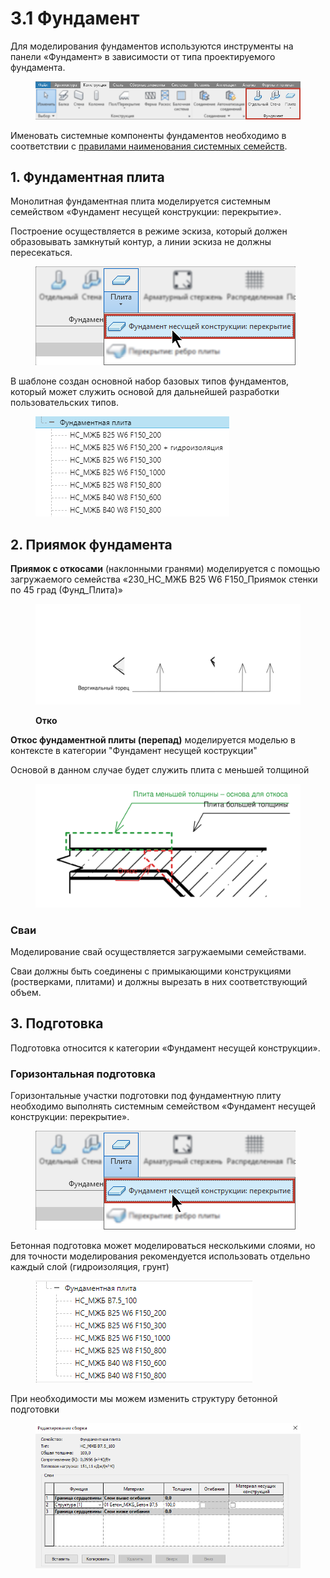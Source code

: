 # 3.1 Фундамент

Для моделирования фундаментов используются инструменты на панели «Фундамент» в зависимости от типа проектируемого фундамента.

<figure><img src="../../.gitbook/assets/Фундамент 1.png" alt=""><figcaption></figcaption></figure>

Именовать системные компоненты фундаментов необходимо в соответствии с [правилами наименования системных семейств](../../reglament-bim/interactive-blocks.md).

## 1. **Фундаментная плита**

Монолитная фундаментная плита моделируется системным семейством «Фундамент несущей конструкции: перекрытие».

Построение осуществляется в режиме эскиза, который должен образовывать замкнутый контур, а линии эскиза не должны пересекаться.

<figure><img src="../../.gitbook/assets/Фундамент 2.png" alt=""><figcaption></figcaption></figure>

В шаблоне создан основной набор базовых типов фундаментов, который может служить основой для дальнейшей разработки пользовательских типов.

<figure><img src="../../.gitbook/assets/Фундамент 3.png" alt=""><figcaption></figcaption></figure>



## **2. Приямок фундамента**

**Приямок с откосами** (наклонными гранями) моделируется с помощью загружаемого семейства «230\_НС\_МЖБ В25 W6 F150\_Приямок стенки по 45 град (Фунд\_Плита)»

<figure><img src="../../.gitbook/assets/Фундамент 4.svg" alt=""><figcaption><p><strong>Отко</strong></p></figcaption></figure>

**Откос фундаментной плиты (перепад)** моделируется моделью в контексте в категории "Фундамент несущей кострукции"

Основой в данном случае будет служить плита с меньшей толщиной

<figure><img src="../../.gitbook/assets/file.excalidraw.svg" alt=""><figcaption></figcaption></figure>

### **Сваи**

Моделирование свай осуществляется загружаемыми семействами.

Сваи должны быть соединены с примыкающими конструкциями (ростверками, плитами) и должны вырезать в них соответствующий объем.



## 3. **Подготовка**

Подготовка относится к категории «Фундамент несущей конструкции».

### Горизонтальная подготовка

Горизонтальные участки подготовки под фундаментную плиту необходимо выполнять системным семейством «Фундамент несущей конструкции: перекрытие».

<figure><img src="../../.gitbook/assets/Фундамент 2.png" alt=""><figcaption></figcaption></figure>

Бетонная подготовка может моделироваться несколькими слоями, но для точности моделирования рекомендуется использовать отдельно каждый слой (гидроизоляция, грунт)

<figure><img src="../../.gitbook/assets/2025-06-10_14-10-17.png" alt=""><figcaption></figcaption></figure>

При необходимости мы можем изменить структуру бетонной подготовки&#x20;

<figure><img src="../../.gitbook/assets/2025-06-10_14-09-23.png" alt=""><figcaption></figcaption></figure>
